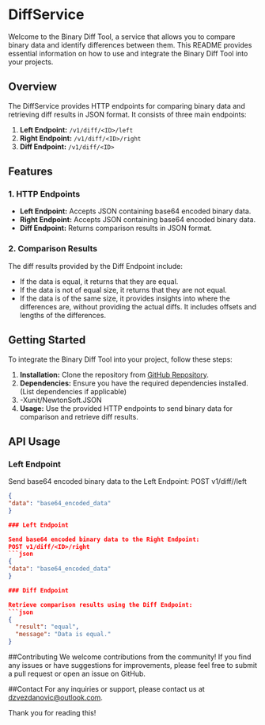 # DiffService
Welcome to the Binary Diff Tool, a service that allows you to compare binary data and identify differences between them. This README provides essential information on how to use and integrate the Binary Diff Tool into your projects.

## Overview

The DiffService provides HTTP endpoints for comparing binary data and retrieving diff results in JSON format. It consists of three main endpoints:

1. **Left Endpoint:** `/v1/diff/<ID>/left`
2. **Right Endpoint:** `/v1/diff/<ID>/right`
3. **Diff Endpoint:** `/v1/diff/<ID>`

## Features

### 1. HTTP Endpoints

- **Left Endpoint:** Accepts JSON containing base64 encoded binary data.
- **Right Endpoint:** Accepts JSON containing base64 encoded binary data.
- **Diff Endpoint:** Returns comparison results in JSON format.

### 2. Comparison Results

The diff results provided by the Diff Endpoint include:

- If the data is equal, it returns that they are equal.
- If the data is not of equal size, it returns that they are not equal.
- If the data is of the same size, it provides insights into where the differences are, without providing the actual diffs. It includes offsets and lengths of the differences.

## Getting Started

To integrate the Binary Diff Tool into your project, follow these steps:

1. **Installation:** Clone the repository from [GitHub Repository](https://github.com/dzvezdanovic/DiffService.git).
2. **Dependencies:** Ensure you have the required dependencies installed. (List dependencies if applicable)
3. -Xunit/NewtonSoft.JSON
4. **Usage:** Use the provided HTTP endpoints to send binary data for comparison and retrieve diff results.

## API Usage

### Left Endpoint

Send base64 encoded binary data to the Left Endpoint:
POST v1/diff/<ID>/left
```json
{
"data": "base64_encoded_data"
}

### Left Endpoint

Send base64 encoded binary data to the Right Endpoint:
POST v1/diff/<ID>/right
```json
{
"data": "base64_encoded_data"
}

### Diff Endpoint

Retrieve comparison results using the Diff Endpoint:
```json
{
  "result": "equal",
  "message": "Data is equal."
}
```
##Contributing
We welcome contributions from the community! If you find any issues or have suggestions for improvements, please feel free to submit a pull request or open an issue on GitHub.

##Contact
For any inquiries or support, please contact us at dzvezdanovic@outlook.com.

Thank you for reading this!
